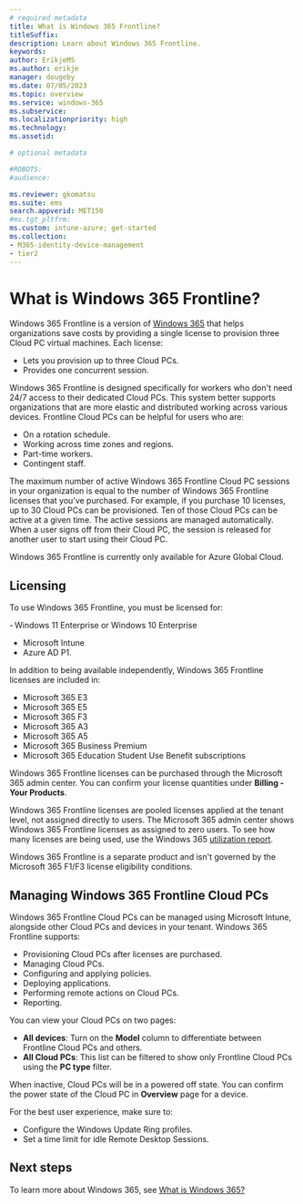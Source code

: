 ```yaml
---
# required metadata
title: What is Windows 365 Frontline?
titleSuffix:
description: Learn about Windows 365 Frontline.
keywords:
author: ErikjeMS  
ms.author: erikje
manager: dougeby
ms.date: 07/05/2023
ms.topic: overview
ms.service: windows-365
ms.subservice:
ms.localizationpriority: high
ms.technology:
ms.assetid: 

# optional metadata

#ROBOTS:
#audience:

ms.reviewer: gkomatsu
ms.suite: ems
search.appverid: MET150
#ms.tgt_pltfrm:
ms.custom: intune-azure; get-started
ms.collection:
- M365-identity-device-management
- tier2
---
```


# What is Windows 365 Frontline?

Windows 365 Frontline is a version of [Windows 365](../overview.md) that helps organizations save costs by providing a single license to provision three Cloud PC virtual machines. Each license:

- Lets you provision up to three Cloud PCs.
- Provides one concurrent session.

Windows 365 Frontline is designed specifically for workers who don't need 24/7 access to their dedicated Cloud PCs. This system better supports organizations that are more elastic and distributed working across various devices. Frontline Cloud PCs can be helpful for users who are:

- On a rotation schedule.
- Working across time zones and regions.
- Part-time workers.
- Contingent staff.

The maximum number of active Windows 365 Frontline Cloud PC sessions in your organization is equal to the number of Windows 365 Frontline licenses that you’ve purchased. For example, if you purchase 10 licenses, up to 30 Cloud PCs can be provisioned. Ten of those Cloud PCs can be active at a given time. The active sessions are managed automatically. When a user signs off from their Cloud PC, the session is released for another user to start using their Cloud PC.

Windows 365 Frontline is currently only available for Azure Global Cloud.

## Licensing

To use Windows 365 Frontline, you must be licensed for:

- Windows 11 Enterprise or Windows 10 Enterprise
- Microsoft Intune
- Azure AD P1.

In addition to being available independently, Windows 365 Frontline licenses are included in:

- Microsoft 365 E3
- Microsoft 365 E5
- Microsoft 365 F3
- Microsoft 365 A3
- Microsoft 365 A5
- Microsoft 365 Business Premium
- Microsoft 365 Education Student Use Benefit subscriptions

Windows 365 Frontline licenses can be purchased through the Microsoft 365 admin center. You can confirm your license quantities under **Billing - Your Products**.

Windows 365 Frontline licenses are pooled licenses applied at the tenant level, not assigned directly to users. The Microsoft 365 admin center shows Windows 365 Frontline licenses as assigned to zero users. To see how many licenses are being used, use the Windows 365 [utilization report](report-cloud-pc-utilization.md).

Windows 365 Frontline is a separate product and isn't governed by the Microsoft 365 F1/F3 license eligibility conditions.

## Managing Windows 365 Frontline Cloud PCs

Windows 365 Frontline Cloud PCs can be managed using Microsoft Intune, alongside other Cloud PCs and devices in your tenant. Windows 365 Frontline supports:

- Provisioning Cloud PCs after licenses are purchased.
- Managing Cloud PCs.
- Configuring and applying policies.
- Deploying applications.
- Performing remote actions on Cloud PCs.
- Reporting.

You can view your Cloud PCs on two pages:

- **All devices**: Turn on the **Model** column to differentiate between Frontline Cloud PCs and others.
- **All Cloud PCs**: This list can be filtered to show only Frontline Cloud PCs using the **PC type** filter.

When inactive, Cloud PCs will be in a powered off state. You can confirm the power state of the Cloud PC in **Overview** page for a device.

For the best user experience, make sure to:

- Configure the Windows Update Ring profiles.
- Set a time limit for idle Remote Desktop Sessions.

## Next steps

To learn more about Windows 365, see [What is Windows 365?](..\overview.md)
